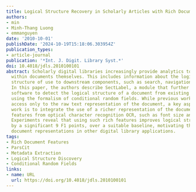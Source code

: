 ```yaml
---
title: Logical Structure Recovery in Scholarly Articles with Rich Document Features
authors:
- min
- Minh-Thang Luong
- emmanguyen
date: '2010-10-01'
publishDate: '2024-10-19T15:18:06.303954Z'
publication_types:
- article-journal
publication: '*Int. J. Digit. Library Syst.*'
doi: 10.4018/jdls.2010100101
abstract: Scholarly digital libraries increasingly provide analytics to information
  within documents themselves. This includes information about the logical document
  structure of use to downstream components, such as search, navigation, and summarization.
  In this paper, the authors describe SectLabel, a module that further develops existing
  software to detect the logical structure of a document from existing PDF files,
  using the formalism of conditional random fields. While previous work has assumed
  access only to the raw text representation of the document, a key aspect of this
  work is to integrate the use of a richer representation of the document that includes
  features from optical character recognition OCR, such as font size and text position.
  Experiments reveal that using such rich features improves logical structure detection
  by a significant 9 F1 points, over a suitable baseline, motivating the use of richer
  document representations in other digital library applications.
tags:
- Rich Document Features
- ParsCit
- Metadata Extraction
- Logical Structure Discovery
- Conditional Random Fields
links:
- name: URL
  url: https://doi.org/10.4018/jdls.2010100101
---
```

